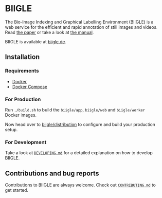 # BIIGLE

The Bio-Image Indexing and Graphical Labelling Environment (BIIGLE) is a web service for the efficient and rapid annotation of still images and videos. Read <a href="https://doi.org/10.3389/fmars.2017.00083">the paper</a> or take a look at <a href="https://biigle.de/manual">the manual</a>.

BIIGLE is available at [biigle.de](https://biigle.de).

## Installation

### Requirements

- [Docker](https://docs.docker.com/install/)
- [Docker Compose](https://docs.docker.com/compose/install/)

### For Production

Run `./build.sh` to build the `biigle/app`, `biigle/web` and `biigle/worker` Docker images.

Now head over to [biigle/distribution](https://github.com/biigle/distribution) to configure and build your production setup.

### For Development

Take a look at [`DEVELOPING.md`](DEVELOPING.md) for a detailed explanation on how to develop BIIGLE.

## Contributions and bug reports

Contributions to BIIGLE are always welcome. Check out [`CONTRIBUTING.md`](CONTRIBUTING.md) to get started.
